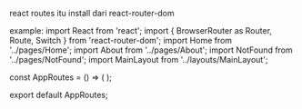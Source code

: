 react routes itu install dari react-router-dom  


example:
import React from 'react';
import { BrowserRouter as Router, Route, Switch } from 'react-router-dom';
import Home from '../pages/Home';
import About from '../pages/About';
import NotFound from '../pages/NotFound';
import MainLayout from '../layouts/MainLayout';

const AppRoutes = () => (
  <Router>
    <MainLayout>
      <Switch>
        <Route exact path="/" component={Home} />
        <Route path="/about" component={About} />
        <Route component={NotFound} />
      </Switch>
    </MainLayout>
  </Router>
);

export default AppRoutes;

